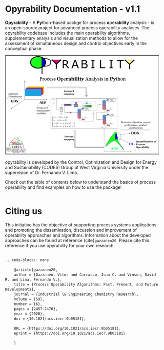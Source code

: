 # Opyrability Documentation - v1.1

**Opyrability** - A **Py**thon-based packge for process **o**pe**rability** analysis - is an open-source project for advanced process operability analyses. The opyrability codebase includes the main operability algorithms, supplementary analysis and visualization methods to allow for the assessment of simultaneous design and control objectives early in the conceptual phase.


![](opyrability_overview.PNG)

opyrability is developed by the Control, Optimization and Design for Energy and Sustainability (CODES) Group at West Virginia University 
under the supervision of Dr. Fernando V. Lima.

Check out the table of contents below to understand the basics of process operability
and find examples on how to use the package!

```{tableofcontents}
```

# Citing us

This initiative has the objective of supporting process systems applications and promoting the dissemination, discussion and improvement of operability approaches and algorithms. Information about the developed approaches can be found at reference {cite}`gazzaneo20`. Please cite this reference if you use opyrability for your own research.

```{eval-rst}

.. code-block:: none

    @article{gazzaneo20,
    author = {Gazzaneo, Vitor and Carrasco, Juan C. and Vinson, David R. and Lima, Fernando V.},
    title = {Process Operability Algorithms: Past, Present, and Future Developments},
    journal = {Industrial \& Engineering Chemistry Research},
    volume = {59},
    number = {6},
    pages = {2457-2470},
    year = {2020},
    doi = {10.1021/acs.iecr.9b05181},

    URL = {https://doi.org/10.1021/acs.iecr.9b05181},
    eprint = {https://doi.org/10.1021/acs.iecr.9b05181}

    }

```
